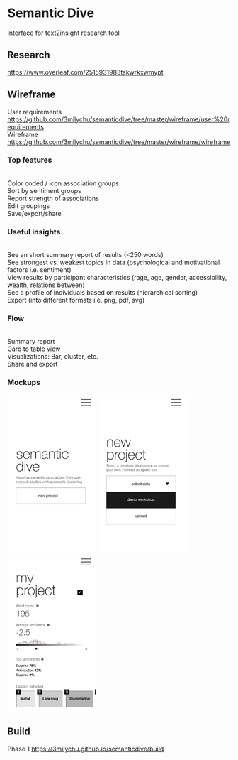 # Semantic Dive
Interface for text2insight research tool

## Research
https://www.overleaf.com/2515931983tskwrkxwmypt

## Wireframe
User requirements <https://github.com/3milychu/semanticdive/tree/master/wireframe/user%20requirements>
<br>Wireframe <https://github.com/3milychu/semanticdive/tree/master/wireframe/wireframe>

### Top features
<br> Color coded / icon association groups
<br> Sort by sentiment groups
<br> Report strength of associations
<br> Edit groupings
<br> Save/export/share

### Useful insights
<br> See an short summary report of results (<250 words)
<br> See strongest vs. weakest topics in data (psychological and motivational factors i.e. sentiment)
<br> View results by participant characteristics (rage, age, gender, accessibility, wealth, relations between)
<br> See a profile of individuals based on results (hierarchical sorting)
<br> Export (into different formats i.e. png, pdf, svg)

### Flow 
<br>Summary report
<br> Card to table view
<br> Visualizations: Bar, cluster, etc.
<br> Share and export

### Mockups
<p float="left">
<kbd><img src="https://github.com/3milychu/semanticdive/blob/master/wireframe/wireframe/1.png?raw=true" width="200"></kbd>
<kbd><img src="https://github.com/3milychu/semanticdive/blob/master/wireframe/wireframe/2.png?raw=true" width="200"></kbd>
<kbd><img src="https://github.com/3milychu/semanticdive/blob/master/wireframe/wireframe/3.png?raw=true" width="200"></kbd>
</p>

## Build
Phase 1 <https://3milychu.github.io/semanticdive/build>
